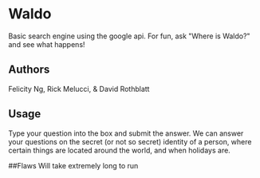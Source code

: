 # Waldo
Basic search engine using the google api.
For fun, ask "Where is Waldo?" and see what happens!

## Authors
Felicity Ng, Rick Melucci, & David Rothblatt

## Usage
Type your question into the box and submit the answer. We can answer your questions on the secret (or not so secret) identity of a person, where certain things are located around the world, and when holidays are.

##Flaws
Will take extremely long to run
